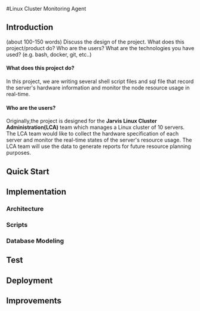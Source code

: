 #Linux Cluster Monitoring Agent
## Introduction
(about 100-150 words)
Discuss the design of the project. What does this project/product do? Who are the users? 
What are the technologies you have used? (e.g. bash, docker, git, etc..)
#### What does this project do?
In this project, we are writing several shell script files and sql file that record the 
server's hardware information and monitor the node resource usage in real-time.

#### Who are the users?
Originally,the project is designed for the **Jarvis Linux Cluster Administration(LCA)** team which
manages a Linux cluster of 10 servers. The LCA team would like to collect the hardware specification
of each server and monitor the real-time states of the server's resource usage. The LCA team will
use the data to generate reports for future resource planning purposes.

## Quick Start

## Implementation

### Architecture

### Scripts

### Database Modeling

## Test

## Deployment

## Improvements